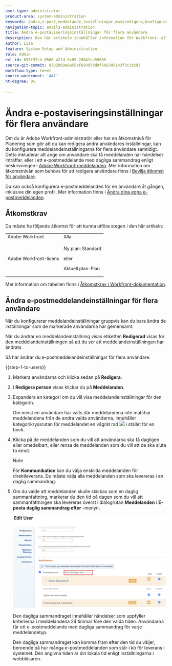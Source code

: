 ```yaml
---
user-type: administrator
product-area: system-administration
keywords: ändra,e-post,meddelande,inställningar,massredigera,konfigurera,flera,användare
navigation-topic: emails-administration
title: Ändra e-postaviseringsinställningar för flera användare
description: Den här artikeln innehåller information för Workfront- eller gruppadministratörer om hur de kan uppdatera e-postmeddelanden för andra användare.
author: Lisa
feature: System Setup and Administration
role: Admin
exl-id: 658f97cd-0500-421d-9c89-26041ca59655
source-git-commit: 8382b69e6a55af69397dd8f566395143f3c1dcd3
workflow-type: tm+mt
source-wordcount: '447'
ht-degree: 0%

---
```


# Ändra e-postaviseringsinställningar för flera användare

<!-- Audited: 12/2023 -->

Om du är Adobe Workfront-administratör eller har en åtkomstnivå för Planering som gör att du kan redigera andra användares inställningar, kan du konfigurera meddelandeinställningarna för flera användare samtidigt. Detta inkluderar att ange om användare ska få meddelanden när händelser inträffar, eller i ett e-postmeddelande med dagliga sammandrag enligt beskrivningen i [Adobe Workfront-meddelanden](../../../workfront-basics/using-notifications/wf-notifications.md). Mer information om åtkomstnivån som behövs för att redigera användare finns i [Bevilja åtkomst för användare](../../../administration-and-setup/add-users/configure-and-grant-access/grant-access-other-users.md).

Du kan också konfigurera e-postmeddelanden för en användare åt gången, inklusive din egen profil. Mer information finns i [Ändra dina egna e-postmeddelanden](../../../workfront-basics/using-notifications/activate-or-deactivate-your-own-event-notifications.md).


## Åtkomstkrav

Du måste ha följande åtkomst för att kunna utföra stegen i den här artikeln:

<table style="table-layout:auto"> 
 <col> 
 <col> 
 <tbody> 
  <tr> 
   <td role="rowheader">Adobe Workfront</td> 
   <td>Alla</td> 
  </tr> 
  <tr> 
   <td role="rowheader">Adobe Workfront-licens</td> 
   <td> <p>Ny plan: Standard </p>
 <p>eller</p> 
<p>Aktuell plan: Plan </p> 
</td> 
  </tr> 
 </tbody> 
</table>

Mer information om tabellen finns i [Åtkomstkrav i Workfront-dokumentation](/help/quicksilver/administration-and-setup/add-users/access-levels-and-object-permissions/access-level-requirements-in-documentation.md).

## Ändra e-postmeddelandeinställningar för flera användare

När du konfigurerar meddelandeinställningar gruppvis kan du bara ändra de inställningar som de markerade användarna har gemensamt.

När du ändrar en meddelandeinställning visas etiketten **Redigerad** visas för den meddelandeinställningen så att du ser att meddelandeinställningen har ändrats.

Så här ändrar du e-postmeddelandeinställningar för flera användare:

{{step-1-to-users}}

1. Markera användarna och klicka sedan på **Redigera**.
1. I **Redigera person** visas klickar du på **Meddelanden**.

1. Expandera en kategori om du vill visa meddelandeinställningar för den kategorin.

   Om minst en användare har valts där meddelandena inte matchar meddelandena från de andra valda användarna, innehåller kategorikryssrutan för meddelandet en vågrät rad ![](assets/straight-line-instead-of-checkmark.jpg) i stället för en bock.


1. Klicka på de meddelanden som du vill att användarna ska få dagligen eller omedelbart, eller rensa de meddelanden som du vill att de ska sluta ta emot.

   >[!NOTE]
   >
   >   För **Kommunikation** kan du välja enskilda meddelanden för direktleverans. Du måste välja alla meddelanden som ska levereras i en daglig sammandrag.


1. Om du valde att meddelanden skulle skickas som en daglig sammanfattning, markerar du den tid på dagen som du vill att sammanfattningen ska levereras överst i dialogrutan **Meddelanden** i **E-posta daglig sammandrag efter** -menyn.

   ![](assets/daily-digest-time.png)

   Den dagliga sammandraget innehåller händelser som uppfyller kriterierna i meddelandena 24 timmar före den valda tiden. Användarna får ett e-postmeddelande med dagliga sammandrag för varje meddelandetyp.

   Den dagliga sammandraget kan komma fram efter den tid du väljer, beroende på hur många e-postmeddelanden som står i kö för leverans i systemet. Den angivna tiden är din lokala tid enligt inställningarna i webbläsaren.
